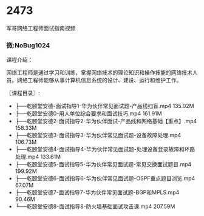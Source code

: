 # 2473
军哥网络工程师面试指南视频
### 微:NoBug1024 


课程介绍：

网络工程师是通过学习和训练，掌握网络技术的理论知识和操作技能的网络技术人员。网络工程师能够从事计算机信息系统的设计、建设、运行和维护工作。

〖课程目录〗:

- ├──乾颐堂安德-面试指导1-华为伙伴常见面试题-产品线扫盲.mp4  135.02M
- ├──乾颐堂安德0-用人单位综合要求和面试技巧.mp4  161.91M
- ├──乾颐堂安德2-面试指导2-华为伙伴面试-产品线和网络基础【重点】.mp4  158.33M
- ├──乾颐堂安德3-面试指导3-华为伙伴常见面试题-设备故障处理.mp4  106.73M
- ├──乾颐堂安德4-面试指导4-华为伙伴常见面试题-处理设备登录故障和环路处理.mp4  133.61M
- ├──乾颐堂安德5-面试指导5-华为伙伴常见面试题-常见交换面试题目.mp4  199.92M
- ├──乾颐堂安德6-面试指导6-华为伙伴常见面试题-OSPF重点题目浏览.mp4  67.07M
- ├──乾颐堂安德7-面试指导7-华为伙伴常见面试题-BGP和MPLS.mp4  90.46M
- └──乾颐堂安德8-面试指导8-防火墙基础面试攻击课.mp4  207.59M
